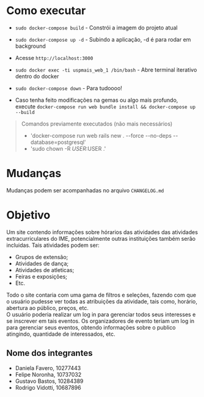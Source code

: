 # Como executar

- `sudo docker-compose build` - Constrói a imagem do projeto atual

- `sudo docker-compose up -d` - Subindo a aplicação, -d é para rodar em background

- Acesse `http://localhost:3000`

- `sudo docker exec -ti uspmais_web_1 /bin/bash` - Abre terminal iterativo dentro do docker

- `sudo docker-compose down` - Para tudoooo!

- Caso tenha feito modificações na gemas ou algo mais profundo, execute `docker-compose run web bundle install && docker-compose up --build`

> Comandos previamente executados (não mais necessários)   
> - 'docker-compose run web rails new . --force --no-deps --database=postgresql'   
> - 'sudo chown -R $USER:$USER .'

# Mudanças

Mudanças podem ser acompanhadas no arquivo `CHANGELOG.md`

# Objetivo

Um site contendo informações sobre hórarios das atividades das atividades extracurriculares do IME, potencialmente outras instituições também serão incluidas. Tais atividades podem ser:
- Grupos de extensão;
- Atividades de dança;
- Atividades de atleticas;
- Feiras e exposições;
- Etc.

Todo o site contaria com uma gama de filtros e seleções, fazendo com que o usuário pudesse ver todas as atribuições da atividade, tais como, horário, abertura ao público, preços, etc.    
O usuário poderia realizar um log in para gerenciar todos seus interesses e se inscrever em tais eventos. Os organizadores de evento teriam um log in para gerenciar seus eventos, obtendo informações sobre o publico atingindo, quantidade de interessados, etc.  

## Nome dos integrantes
- Daniela Favero,  10277443
- Felipe Noronha,  10737032
- Gustavo Bastos,  10284389  
- Rodrigo Vidotti, 10687896
